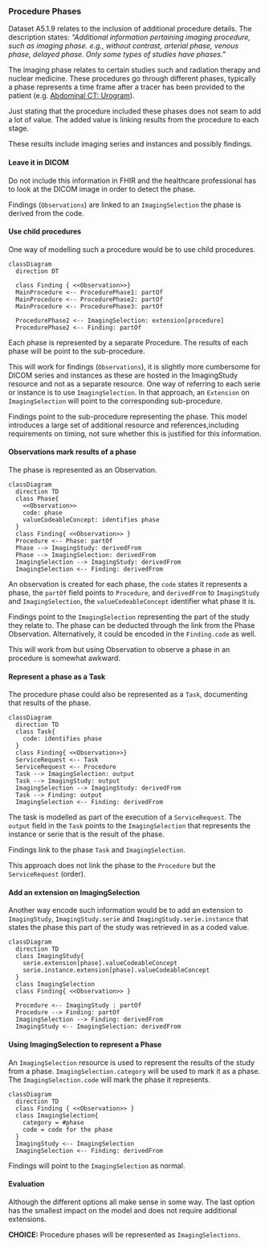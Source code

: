 
### Procedure Phases

Dataset A5.1.9 relates to the inclusion of additional procedure details. The description states: _"Additional information pertaining imaging procedure, such as imaging phase. e.g., without contrast, arterial phase, venous phase, delayed phase. Only some types of studies have phases."_

The imaging phase relates to certain studies such and radiation therapy and nuclear medicine. These procedures go through different phases, typically a phase represents a time frame after a tracer has been provided to the patient (e.g. [Abdominal CT: Urogram](https://litfl.com/abdominal-ct-urogram/)).

Just stating that the procedure included these phases does not seam to add a lot of value. The added value is linking results from the procedure to each stage.

These results include imaging series and instances and possibly findings.

#### Leave it in DICOM

Do not include this information in FHIR and the healthcare professional has to look at the DICOM image in order to detect the phase.

Findings (`Observations`) are linked to an `ImagingSelection` the phase is derived from the code.

#### Use child procedures

One way of modelling such a procedure would be to use child procedures.

```mermaid
classDiagram
  direction DT

  class Finding { <<Observation>>}
  MainProcedure <-- ProcedurePhase1: partOf
  MainProcedure <-- ProcedurePhase2: partOf
  MainProcedure <-- ProcedurePhase3: partOf
  
  ProcedurePhase2 <-- ImagingSelection: extension[procedure]
  ProcedurePhase2 <-- Finding: partOf
```

Each phase is represented by a separate Procedure. The results of each phase will be point to the sub-procedure.

This will work for findings (`Observations`), it is slightly more cumbersome for DICOM series and instances as these are hosted in the ImagingStudy resource and not as a separate resource. One way of referring to each serie or instance is to use `ImagingSelection`. In that approach, an `Extension` on `ImagingSelection` will point to the corresponding sub-procedure.

Findings point to the sub-procedure representing the phase. This model introduces a large set of additional resource and references,including requirements on timing, not sure whether this is justified for this information.

#### Observations mark results of a phase

The phase is represented as an Observation.

```mermaid
classDiagram
  direction TD
  class Phase{
    <<Observation>>
    code: phase
    valueCodeableConcept: identifies phase
  }
  class Finding{ <<Observation>> }
  Procedure <-- Phase: partOf
  Phase --> ImagingStudy: derivedFrom
  Phase --> ImagingSelection: derivedFrom
  ImagingSelection --> ImagingStudy: derivedFrom
  ImagingSelection <-- Finding: derivedFrom
```

An observation is created for each phase, the `code` states it represents a phase, the `partOf` field points to `Procedure`, and `derivedFrom` to `ImagingStudy` and `ImagingSelection`, the `valueCodeableConcept` identifier what phase it is.

Findings point to the `ImagingSelection` representing the part of the study they relate to. The phase can be deducted through the link from the Phase Observation. Alternatively, it could be encoded in the `Finding.code` as well.

This will work from but using Observation to observe a phase in an procedure is somewhat awkward.

#### Represent a phase as a Task

The procedure phase could also be represented as a `Task`, documenting that results of the phase.

```mermaid
classDiagram
  direction TD
  class Task{
    code: identifies phase
  }
  class Finding{ <<Observation>>}
  ServiceRequest <-- Task
  ServiceRequest <-- Procedure
  Task --> ImagingSelection: output
  Task --> ImagingStudy: output
  ImagingSelection --> ImagingStudy: derivedFrom
  Task --> Finding: output
  ImagingSelection <-- Finding: derivedFrom
```

The task is modelled as part of the execution of a `ServiceRequest`. The `output` field in the `Task` points to the `ImagingSelection` that represents the instance or serie that is the result of the phase.

Findings link to the phase `Task` and `ImagingSelection`.

This approach does not link the phase to the `Procedure` but the `ServiceRequest` (order).

#### Add an extension on ImagingSelection

Another way encode such information would be to add an extension to `ImagingStudy`, `ImagingStudy.serie` and `ImagingStudy.serie.instance` that states the phase this part of the study was retrieved in as a coded value.

```mermaid
classDiagram
  direction TD
  class ImagingStudy{
    serie.extension[phase].valueCodeableConcept
    serie.instance.extension[phase].valueCodeableConcept
  }
  class ImagingSelection
  class Finding{ <<Observation>> }
  
  Procedure <-- ImagingStudy : partOf
  Procedure --> Finding: partOf
  ImagingSelection --> Finding: derivedFrom
  ImagingStudy <-- ImagingSelection: derivedFrom
```

#### Using ImagingSelection to represent a Phase

An `ImagingSelection` resource is used to represent the results of the study from a phase. `ImagingSelection.category` will be used to mark it as a phase. The `ImagingSelection.code` will mark the phase it represents.

```mermaid
classDiagram
  direction TD
  class Finding { <<Observation>> }
  class ImagingSelection{
    category = #phase
    code = code for the phase
  }
  ImagingStudy <-- ImagingSelection
  ImagingSelection <-- Finding: derivedFrom
```

Findings will point to the `ImagingSelection` as normal.

#### Evaluation

Although the different options all make sense in some way. The last option has the smallest impact on the model and does not require additional extensions.

**CHOICE:** Procedure phases will be represented as `ImagingSelections`.
